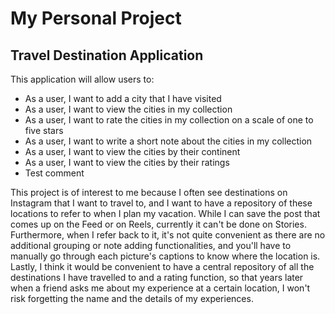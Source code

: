 # My Personal Project

## Travel Destination Application

This application will allow users to:

- As a user, I want to add a city that I have visited
- As a user, I want to view the cities in my collection
- As a user, I want to rate the cities in my collection on a scale of one to five stars
- As a user, I want to write a short note about the cities in my collection
- As a user, I want to view the cities by their continent
- As a user, I want to view the cities by their ratings
- Test comment

This project is of interest to me because I often see destinations on Instagram that I want to travel to, and I want to
have a repository of these locations to refer to when I plan my vacation. While I can save the post that comes up on 
the Feed or on Reels, currently it can't be done on Stories. Furthermore, when I refer back to it, it's not quite
convenient as there are no additional grouping or note adding functionalities, and you'll have to manually go through
each picture's captions to know where the location is. Lastly, I think it would be convenient to have a central 
repository of all the destinations I have travelled to and a rating function, so that years later when a friend
asks me about my experience at a certain location, I won't risk forgetting the name and the details of my experiences.